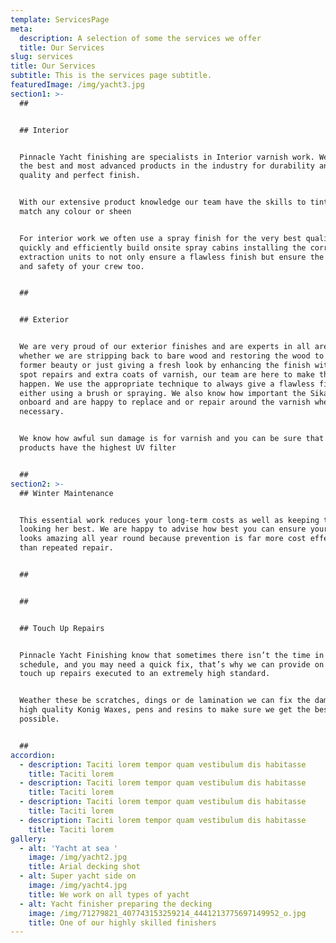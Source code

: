 ```yaml
---
template: ServicesPage
meta:
  description: A selection of some the services we offer
  title: Our Services
slug: services
title: Our Services
subtitle: This is the services page subtitle.
featuredImage: /img/yacht3.jpg
section1: >-
  ## 


  ## Interior 


  Pinnacle Yacht finishing are specialists in Interior varnish work. We use only
  the best and most advanced products in the industry for durability and high
  quality and perfect finish.


  With our extensive product knowledge our team have the skills to tint woods to
  match any colour or sheen


  For interior work we often use a spray finish for the very best quality. We
  quickly and efficiently build onsite spray cabins installing the correct
  extraction units to not only ensure a flawless finish but ensure the health
  and safety of your crew too.


  ## 


  ## Exterior 


  We are very proud of our exterior finishes and are experts in all areas
  whether we are stripping back to bare wood and restoring the wood to its
  former beauty or just giving a fresh look by enhancing the finish with small
  spot repairs and extra coats of varnish, our team are here to make that
  happen. We use the appropriate technique to always give a flawless finish
  either using a brush or spraying. We also know how important the Sika work is
  onboard and are happy to replace and or repair around the varnish whenever
  necessary.


  We know how awful sun damage is for varnish and you can be sure that all our
  products have the highest UV filter


  ##
section2: >-
  ## Winter Maintenance 


  This essential work reduces your long-term costs as well as keeping the yacht
  looking her best. We are happy to advise how best you can ensure your yacht
  looks amazing all year round because prevention is far more cost effective
  than repeated repair. 


  ## 


  ## 


  ## Touch Up Repairs


  Pinnacle Yacht Finishing know that sometimes there isn’t the time in the
  schedule, and you may need a quick fix, that’s why we can provide on board
  touch up repairs executed to an extremely high standard.


  Weather these be scratches, dings or de lamination we can fix the damage using
  high quality Konig Waxes, pens and resins to make sure we get the best match
  possible. 


  ##
accordion:
  - description: Taciti lorem tempor quam vestibulum dis habitasse
    title: Taciti lorem
  - description: Taciti lorem tempor quam vestibulum dis habitasse
    title: Taciti lorem
  - description: Taciti lorem tempor quam vestibulum dis habitasse
    title: Taciti lorem
  - description: Taciti lorem tempor quam vestibulum dis habitasse
    title: Taciti lorem
gallery:
  - alt: 'Yacht at sea '
    image: /img/yacht2.jpg
    title: Arial decking shot
  - alt: Super yacht side on
    image: /img/yacht4.jpg
    title: We work on all types of yacht
  - alt: Yacht finisher preparing the decking
    image: /img/71279821_407743153259214_4441213775697149952_o.jpg
    title: One of our highly skilled finishers
---
```


